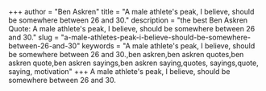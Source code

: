+++
author = "Ben Askren"
title = "A male athlete's peak, I believe, should be somewhere between 26 and 30."
description = "the best Ben Askren Quote: A male athlete's peak, I believe, should be somewhere between 26 and 30."
slug = "a-male-athletes-peak-i-believe-should-be-somewhere-between-26-and-30"
keywords = "A male athlete's peak, I believe, should be somewhere between 26 and 30.,ben askren,ben askren quotes,ben askren quote,ben askren sayings,ben askren saying,quotes, sayings,quote, saying, motivation"
+++
A male athlete's peak, I believe, should be somewhere between 26 and 30.
